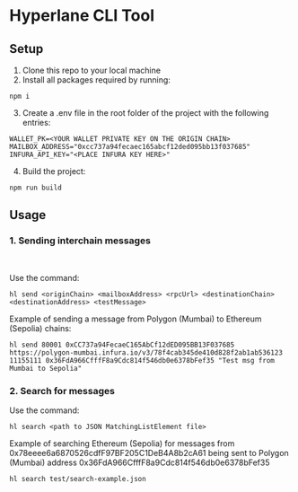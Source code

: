 # Hyperlane CLI Tool

## Setup

1. Clone this repo to your local machine
2. Install all packages required by running:

```
npm i
```

3. Create a .env file in the root folder of the project with the following entries:

```
WALLET_PK=<YOUR WALLET PRIVATE KEY ON THE ORIGIN CHAIN>
MAILBOX_ADDRESS="0xcc737a94fecaec165abcf12ded095bb13f037685"
INFURA_API_KEY="<PLACE INFURA KEY HERE>"
```

4. Build the project:

```
npm run build
```

## Usage

### 1. Sending interchain messages
<br/>

Use the command:

```
hl send <originChain> <mailboxAddress> <rpcUrl> <destinationChain> <destinationAddress> <testMessage>
```

Example of sending a message from Polygon (Mumbai) to Ethereum (Sepolia) chains:

```
hl send 80001 0xCC737a94FecaeC165AbCf12dED095BB13F037685 https://polygon-mumbai.infura.io/v3/78f4cab345de410d828f2ab1ab536123 11155111 0x36FdA966CfffF8a9Cdc814f546db0e6378bFef35 "Test msg from Mumbai to Sepolia"
```

### 2. Search for messages



Use the command:

```
hl search <path to JSON MatchingListElement file>
```

Example of searching Ethereum (Sepolia) for messages from 0x78eeee6a6870526cdfF97BF205C1DeB4A8b2cA61 being sent to Polygon (Mumbai) address 0x36FdA966CfffF8a9Cdc814f546db0e6378bFef35

```
hl search test/search-example.json
```

